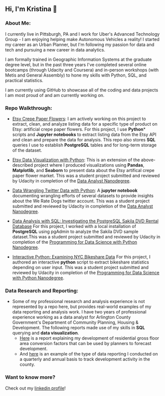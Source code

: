 ## Hi, I'm Kristina 👋

### About Me:
I currently live in Pittsburgh, PA and I work for Uber's Advanced Technology Group - I am enjoying helping make Autonomous Vehicles a reality! I started my career as an Urban Planner, but I'm following my passion for data and tech and pursuing a new career in data analytics.

I am formally trained in Geographic Information Systems at the graduate degree level, but in the past three years I've completed several online bootcamps (through Udacity and Coursera) and in-person workshops (with Metis and General Assembly) to hone my skills with Python, SQL, and practical statistics.

I am currently using GitHub to showcase all of the coding and data projects I am most proud of and am currently working on.

### Repo Walkthrough:

- [Etsy Crepe Paper Flowers](https://github.com/KristinaMFrazier/etsy_crepepaperflowers): I am actively working on this project to extract, clean, and analyze listing data for a specific type of product on Etsy: artificial crepe paper flowers. For this project, I use **Python*** scripts and **Jupyter notebooks** to extract listing data from the Etsy API and clean and prepare the data for analysis. This repo also stores **SQL** queries I use to establish **PostgreSQL** tables and for long-term storage of the dataset.

- [Etsy Data Visualization with Python](https://github.com/KristinaMFrazier/udacitydataviz): This is an extension of the above-described project where I produced visualizations using **Pandas**, **Matplotlib**, and **Seaborn** to present data about the Etsy artifical crepe paper flower market. This was a student project submitted and reviewed by Udacity in completion of the [Data Analyst Nanodegree](https://www.udacity.com/course/data-analyst-nanodegree--nd002).

- [Data Wrangling Twitter Data with Python](https://github.com/KristinaMFrazier/udacitydatawrangle): A **jupyter notebook** documenting wrangling efforts of several datasets to provide insights about the We Rate Dogs twitter account. This was a student project submitted and reviewed by Udacity in completion of the [Data Analyst Nanodegree](https://www.udacity.com/course/data-analyst-nanodegree--nd002).

- [Data Analysis with SQL: Investigating the PostgreSQL Sakila DVD Rental Database](https://github.com/KristinaMFrazier/udacitysakila) For this project, I worked with a local installation of **PostgreSQL** using pgAdmin to analyze the Sakila DVD sample dataset.This was a student project submitted and reviewed by Udacity in completion of the [Programming for Data Science with Python Nanodegree](https://www.udacity.com/course/programming-for-data-science-nanodegree--nd104).

- [Interactive Python: Examining NYC Bikeshare Data](https://github.com/KristinaMFrazier/pdsnd_github) For this project, I authored an interactive **python** script to extract bikeshare statistics depending on user input. This was a student project submitted and reviewed by Udacity in completion of the [Programming for Data Science with Python Nanodegree](https://www.udacity.com/course/programming-for-data-science-nanodegree--nd104).


### Data Research and Reporting:
  - Some of my professional research and analysis experience is not represented by a repo here, but provides real-world examples of my data reporting and analysis work. I have two years of professional experience working as a data analyst for Arlington County Government's Department of Community Planning, Housing & Development. The following reports made use of my skills in **SQL** querying and **data visualization**.
    - [Here](https://arlingtonva.s3.amazonaws.com/wp-content/uploads/sites/31/2019/07/Residential-and-Hotel-GFA-Assumptions-2018-Update_09122018.pdf) is a report explaining my development of residential gross floor area conversion factors that can be used by planners to forecast development.
    - And [here](https://arlingtonva.s3.amazonaws.com/wp-content/uploads/sites/31/2019/02/Annual-Development-Highlights-2018.pdf) is an example of the type of data reporting I conducted on a quarterly and annual basis to track development activity in the county. 

### Want to know more?

Check out my [linkedin profile](https://www.linkedin.com/in/kristinamfrazier/)!
